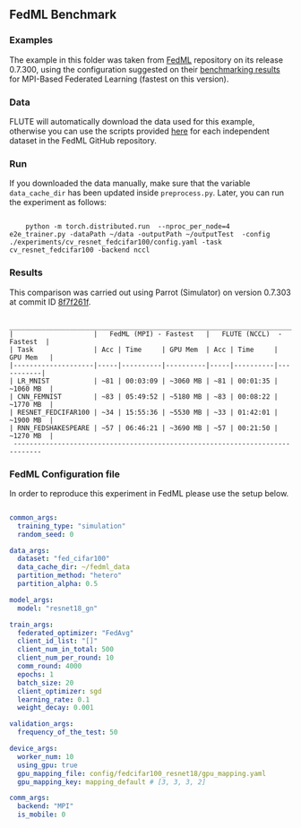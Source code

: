 ## FedML Benchmark

### Examples

The example in this folder was taken from [FedML](https://github.com/FedML-AI/FedML/tree/master/python/examples/simulation/mpi_fedavg_datasets_and_models_example) repository on its release 0.7.300, using the configuration suggested on their
[benchmarking results](https://doc.fedml.ai/simulation/benchmark/BENCHMARK_MPI.html) for MPI-Based Federated Learning (fastest on this version).

### Data

FLUTE will automatically download the data used for this example, otherwise you can use the scripts provided [here](https://github.com/FedML-AI/FedML/tree/master/python/fedml/data) for each independent dataset in the FedML GitHub repository. 

### Run

If you downloaded the data manually, make sure that the variable `data_cache_dir` has been updated inside `preprocess.py`. Later, you can run the experiment as follows:

```code

    python -m torch.distributed.run  --nproc_per_node=4  e2e_trainer.py -dataPath ~/data -outputPath ~/outputTest  -config ./experiments/cv_resnet_fedcifar100/config.yaml -task cv_resnet_fedcifar100 -backend nccl
```

### Results

This comparison was carried out using Parrot (Simulator) on version 0.7.303 at commit ID [8f7f261f](https://github.com/FedML-AI/FedML/tree/8f7f261f44e58d0cb5a416b0d6fa270b42a91049). 
```
 _____________________________________________________________________________
|                    |   FedML (MPI) - Fastest   |   FLUTE (NCCL)  - Fastest  |
| Task               | Acc | Time     | GPU Mem  | Acc | Time     | GPU Mem   |
|--------------------|-----|----------|----------|-----|----------|-----------|
| LR_MNIST           | ~81 | 00:03:09 | ~3060 MB | ~81 | 00:01:35 | ~1060 MB  |
| CNN_FEMNIST        | ~83 | 05:49:52 | ~5180 MB | ~83 | 00:08:22 | ~1770 MB  |
| RESNET_FEDCIFAR100 | ~34 | 15:55:36 | ~5530 MB | ~33 | 01:42:01 | ~1900 MB  |
| RNN_FEDSHAKESPEARE | ~57 | 06:46:21 | ~3690 MB | ~57 | 00:21:50 | ~1270 MB  |
 -----------------------------------------------------------------------------
```
### FedML Configuration file

In order to reproduce this experiment in FedML please use the setup below. 

```yaml

common_args:
  training_type: "simulation"
  random_seed: 0

data_args:
  dataset: "fed_cifar100"
  data_cache_dir: ~/fedml_data
  partition_method: "hetero"
  partition_alpha: 0.5

model_args:
  model: "resnet18_gn"

train_args:
  federated_optimizer: "FedAvg"
  client_id_list: "[]"
  client_num_in_total: 500
  client_num_per_round: 10
  comm_round: 4000
  epochs: 1
  batch_size: 20
  client_optimizer: sgd
  learning_rate: 0.1
  weight_decay: 0.001

validation_args:
  frequency_of_the_test: 50

device_args:
  worker_num: 10
  using_gpu: true
  gpu_mapping_file: config/fedcifar100_resnet18/gpu_mapping.yaml
  gpu_mapping_key: mapping_default # [3, 3, 3, 2]

comm_args:
  backend: "MPI"
  is_mobile: 0

```